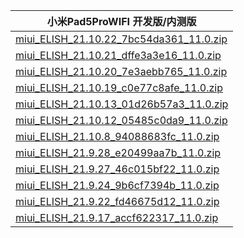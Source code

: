 | 小米Pad5ProWIFI  开发版/内测版    |
| ---- |
| [miui_ELISH_21.10.22_7bc54da361_11.0.zip](https://hugeota.d.miui.com/21.10.22/miui_ELISH_21.10.22_7bc54da361_11.0.zip)    |
| [miui_ELISH_21.10.21_dffe3a3e16_11.0.zip](https://hugeota.d.miui.com/21.10.21/miui_ELISH_21.10.21_dffe3a3e16_11.0.zip)    |
| [miui_ELISH_21.10.20_7e3aebb765_11.0.zip](https://hugeota.d.miui.com/21.10.20/miui_ELISH_21.10.20_7e3aebb765_11.0.zip)    |
| [miui_ELISH_21.10.19_c0e77c8afe_11.0.zip](https://hugeota.d.miui.com/21.10.19/miui_ELISH_21.10.19_c0e77c8afe_11.0.zip)    |
| [miui_ELISH_21.10.13_01d26b57a3_11.0.zip](https://hugeota.d.miui.com/21.10.13/miui_ELISH_21.10.13_01d26b57a3_11.0.zip)    |
| [miui_ELISH_21.10.12_05485c0da9_11.0.zip](https://hugeota.d.miui.com/21.10.12/miui_ELISH_21.10.12_05485c0da9_11.0.zip)    |
| [miui_ELISH_21.10.8_94088683fc_11.0.zip](https://hugeota.d.miui.com/21.10.8/miui_ELISH_21.10.8_94088683fc_11.0.zip)    |
| [miui_ELISH_21.9.28_e20499aa7b_11.0.zip](https://hugeota.d.miui.com/21.9.28/miui_ELISH_21.9.28_e20499aa7b_11.0.zip)    |
| [miui_ELISH_21.9.27_46c015bf22_11.0.zip](https://hugeota.d.miui.com/21.9.27/miui_ELISH_21.9.27_46c015bf22_11.0.zip)    |
| [miui_ELISH_21.9.24_9b6cf7394b_11.0.zip](https://hugeota.d.miui.com/21.9.24/miui_ELISH_21.9.24_9b6cf7394b_11.0.zip)    |
| [miui_ELISH_21.9.22_fd46675d12_11.0.zip](https://hugeota.d.miui.com/21.9.22/miui_ELISH_21.9.22_fd46675d12_11.0.zip)    |
| [miui_ELISH_21.9.17_accf622317_11.0.zip](https://hugeota.d.miui.com/21.9.17/miui_ELISH_21.9.17_accf622317_11.0.zip)    |
